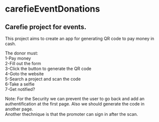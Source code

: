 # carefieEventDonations


## Carefie project for events.

This project aims to create an app for generating QR code to pay money in cash.

The donor must:  
  1-Pay money  
  2-Fill out the form  
  3-Click the button to generate the QR code  
  4-Goto the website   
  5-Search a project and scan the code  
  6-Take a selfie  
  7-Get notified?  

Note: For the Security we can prevent the user to go back and add an authentification at the first page. Also we should generate the code in another page.  
Another thechnique is that the promoter can sign in after the scan.